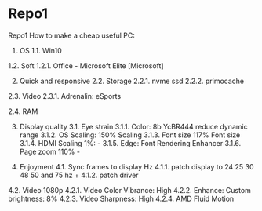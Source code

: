 # Repo1
Repo1
How to make a cheap useful PC:

1. OS
1.1. Win10

1.2. Soft
1.2.1. Office - Microsoft Elite [Microsoft]

2. Quick and responsive
2.2. Storage
2.2.1. nvme ssd
2.2.2. primocache

2.3. Video
2.3.1. Adrenalin: eSports

2.4. RAM 


3. Display quality
3.1. Eye strain
3.1.1. Color: 8b YcBR444 reduce dynamic range
3.1.2. OS Scaling: 150% Scaling
3.1.3. Font size 117% Font size
3.1.4. HDMI Scaling 1%: -
3.1.5. Edge: Font Rendering Enhancer
3.1.6. Page zoom 110% -

4. Enjoyment
4.1. Sync frames to display Hz
4.1.1. patch display to 24 25 30 48 50 and 75 hz +
4.1.2. patch driver

4.2. Video 1080p
4.2.1. Video Color Vibrance: High
4.2.2. Enhance: Custom brightness: 8%
4.2.3. Video Sharpness: High
4.2.4. AMD Fluid Motion

